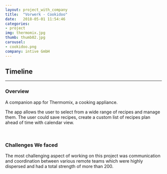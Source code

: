 ```yaml
---
layout: project_with_company
title:  "Vorwerk - Cookidoo"
date:   2018-05-01 11:54:46
categories:
- project
img: thermomix.jpg
thumb: thumb02.jpg
carousel:
- cookidoo.png
company: intive GmbH
---
```

## Timeline
------------

### Overview
A companion app for Thermomix, a cooking appliance.

The app allows the user to select from a wide range of recipes and manage them. The user could save recipes, create a custom list of recipes plan ahead of time with calendar view.

<br>

### Challenges We faced
The most challenging aspect of working on this project was communication and coordination between various remote teams which were highly dispersed and had a total strength of more than 200.